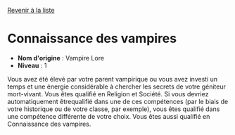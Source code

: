 [Revenir à la liste](..)

# Connaissance des vampires

 * **Nom d'origine** : Vampire Lore
 * **Niveau** : 1


<p>Vous avez été élevé par votre parent vampirique ou vous avez investi un temps et une énergie considérable à chercher les secrets de votre géniteur mort-vivant. Vous êtes qualifié en Religion et Société. Si vous devriez automatiquement êtrequalifié dans une de ces compétences (par le biais de votre historique ou de votre classe, par exemple), vous êtes qualifié dans une compétence différente de votre choix. Vous êtes aussi qualifié en Connaissance des vampires.</p>